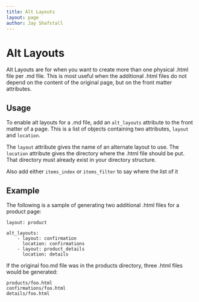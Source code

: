 ```yaml
---
title: Alt Layouts 
layout: page 
author: Jay Shafstall
---
```


# Alt Layouts

Alt Layouts are for when you want to create more than one physical .html file per .md file.  This is most useful when the additional .html files do not depend on the content of the original page, but on the front matter attributes.

## Usage

To enable alt layouts for a .md file, add an `alt_layouts` attribute to the front matter of a page.  This is a list of objects containing two attributes, `layout` and `location`.

The `layout` attribute gives the name of an alternate layout to use.  The `location` attribute gives the directory where the .html file should be put.  That directory must already exist in your directory structure.

Also add either `items_index` or `items_filter` to say where the list of it

## Example

The following is a sample of generating two additional .html files for a product page:

```
layout: product

alt_layouts:
    - layout: confirmation
      location: confirmations
    - layout: product_details
      location: details
```

If the original foo.md file was in the products directory, three .html files would be generated:

```
products/foo.html
confirmations/foo.html
details/foo.html
```

